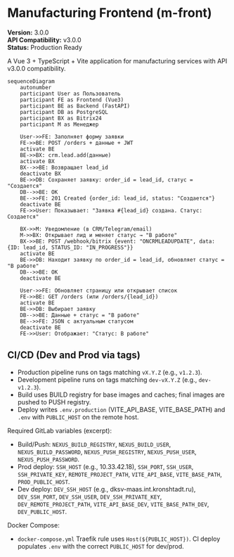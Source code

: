 # Manufacturing Frontend (m-front)

**Version:** 3.0.0  
**API Compatibility:** v3.0.0  
**Status:** Production Ready

A Vue 3 + TypeScript + Vite application for manufacturing services with API v3.0.0 compatibility.

```mermaid
sequenceDiagram
    autonumber
    participant User as Пользователь
    participant FE as Frontend (Vue3)
    participant BE as Backend (FastAPI)
    participant DB as PostgreSQL
    participant BX as Bitrix24
    participant M as Менеджер

    User->>FE: Заполняет форму заявки
    FE->>BE: POST /orders + данные + JWT
    activate BE
    BE->>BX: crm.lead.add(данные)
    activate BX
    BX-->>BE: Возвращает lead_id
    deactivate BX
    BE->>DB: Сохраняет заявку: order_id = lead_id, статус = "Создается"
    DB-->>BE: OK
    BE-->>FE: 201 Created {order_id: lead_id, status: "Создается"}
    deactivate BE
    FE->>User: Показывает: "Заявка #{lead_id} создана. Статус: Создается"

    BX->>M: Уведомление (в CRM/Telegram/email)
    M->>BX: Открывает лид и меняет статус → "В работе"
    BX->>BE: POST /webhook/bitrix {event: "ONCRMLEADUPDATE", data: {ID: lead_id, STATUS_ID: "IN_PROGRESS"}}
    activate BE
    BE->>DB: Находит заявку по order_id = lead_id, обновляет статус = "В работе"
    DB-->>BE: OK
    deactivate BE

    User->>FE: Обновляет страницу или открывает список
    FE->>BE: GET /orders (или /orders/{lead_id})
    activate BE
    BE->>DB: Выбирает заявку
    DB-->>BE: Данные + статус = "В работе"
    BE-->>FE: JSON с актуальным статусом
    deactivate BE
    FE->>User: Отображает: "Статус: В работе"
```

## CI/CD (Dev and Prod via tags)

- Production pipeline runs on tags matching `vX.Y.Z` (e.g., `v1.2.3`).
- Development pipeline runs on tags matching `dev-vX.Y.Z` (e.g., `dev-v1.2.3`).
- Build uses BUILD registry for base images and caches; final images are pushed to PUSH registry.
- Deploy writes `.env.production` (VITE_API_BASE, VITE_BASE_PATH) and `.env` with `PUBLIC_HOST` on the remote host.

Required GitLab variables (excerpt):
- Build/Push: `NEXUS_BUILD_REGISTRY`, `NEXUS_BUILD_USER`, `NEXUS_BUILD_PASSWORD`, `NEXUS_PUSH_REGISTRY`, `NEXUS_PUSH_USER`, `NEXUS_PUSH_PASSWORD`.
- Prod deploy: `SSH_HOST` (e.g., 10.33.42.18), `SSH_PORT`, `SSH_USER`, `SSH_PRIVATE_KEY`, `REMOTE_PROJECT_PATH`, `VITE_API_BASE`, `VITE_BASE_PATH`, `PROD_PUBLIC_HOST`.
- Dev deploy: `DEV_SSH_HOST` (e.g., dksv-maas.int.kronshtadt.ru), `DEV_SSH_PORT`, `DEV_SSH_USER`, `DEV_SSH_PRIVATE_KEY`, `DEV_REMOTE_PROJECT_PATH`, `VITE_API_BASE_DEV`, `VITE_BASE_PATH_DEV`, `DEV_PUBLIC_HOST`.

Docker Compose:
- `docker-compose.yml` Traefik rule uses `Host(${PUBLIC_HOST})`. CI deploy populates `.env` with the correct `PUBLIC_HOST` for dev/prod.